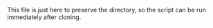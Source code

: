 This file is just here to preserve the directory, so the script can be run
immediately after cloning.

